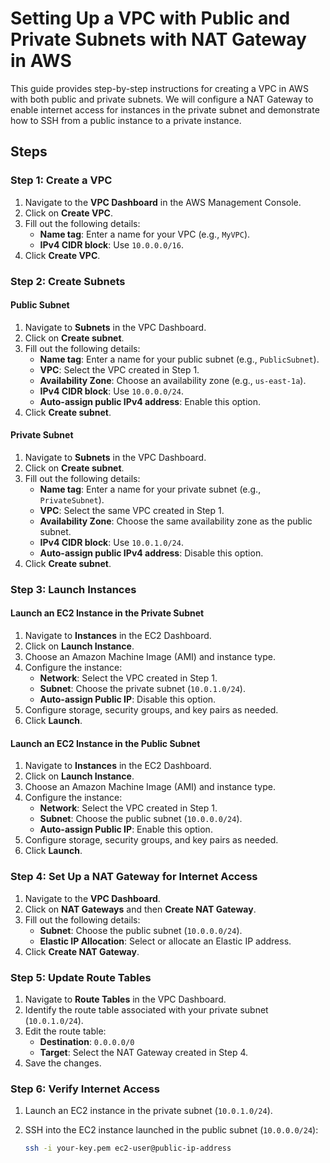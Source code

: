 # Setting Up a VPC with Public and Private Subnets with NAT Gateway in AWS

This guide provides step-by-step instructions for creating a VPC in AWS with both public and private subnets. We will configure a NAT Gateway to enable internet access for instances in the private subnet and demonstrate how to SSH from a public instance to a private instance.

## Steps

### Step 1: Create a VPC

1. Navigate to the **VPC Dashboard** in the AWS Management Console.
2. Click on **Create VPC**.
3. Fill out the following details:
   - **Name tag**: Enter a name for your VPC (e.g., `MyVPC`).
   - **IPv4 CIDR block**: Use `10.0.0.0/16`.
4. Click **Create VPC**.

### Step 2: Create Subnets

#### Public Subnet

1. Navigate to **Subnets** in the VPC Dashboard.
2. Click on **Create subnet**.
3. Fill out the following details:
   - **Name tag**: Enter a name for your public subnet (e.g., `PublicSubnet`).
   - **VPC**: Select the VPC created in Step 1.
   - **Availability Zone**: Choose an availability zone (e.g., `us-east-1a`).
   - **IPv4 CIDR block**: Use `10.0.0.0/24`.
   - **Auto-assign public IPv4 address**: Enable this option.
4. Click **Create subnet**.

#### Private Subnet

1. Navigate to **Subnets** in the VPC Dashboard.
2. Click on **Create subnet**.
3. Fill out the following details:
   - **Name tag**: Enter a name for your private subnet (e.g., `PrivateSubnet`).
   - **VPC**: Select the same VPC created in Step 1.
   - **Availability Zone**: Choose the same availability zone as the public subnet.
   - **IPv4 CIDR block**: Use `10.0.1.0/24`.
   - **Auto-assign public IPv4 address**: Disable this option.
4. Click **Create subnet**.

### Step 3: Launch Instances

#### Launch an EC2 Instance in the Private Subnet

1. Navigate to **Instances** in the EC2 Dashboard.
2. Click on **Launch Instance**.
3. Choose an Amazon Machine Image (AMI) and instance type.
4. Configure the instance:
   - **Network**: Select the VPC created in Step 1.
   - **Subnet**: Choose the private subnet (`10.0.1.0/24`).
   - **Auto-assign Public IP**: Disable this option.
5. Configure storage, security groups, and key pairs as needed.
6. Click **Launch**.

#### Launch an EC2 Instance in the Public Subnet

1. Navigate to **Instances** in the EC2 Dashboard.
2. Click on **Launch Instance**.
3. Choose an Amazon Machine Image (AMI) and instance type.
4. Configure the instance:
   - **Network**: Select the VPC created in Step 1.
   - **Subnet**: Choose the public subnet (`10.0.0.0/24`).
   - **Auto-assign Public IP**: Enable this option.
5. Configure storage, security groups, and key pairs as needed.
6. Click **Launch**.

### Step 4: Set Up a NAT Gateway for Internet Access

1. Navigate to the **VPC Dashboard**.
2. Click on **NAT Gateways** and then **Create NAT Gateway**.
3. Fill out the following details:
   - **Subnet**: Choose the public subnet (`10.0.0.0/24`).
   - **Elastic IP Allocation**: Select or allocate an Elastic IP address.
4. Click **Create NAT Gateway**.

### Step 5: Update Route Tables

1. Navigate to **Route Tables** in the VPC Dashboard.
2. Identify the route table associated with your private subnet (`10.0.1.0/24`).
3. Edit the route table:
   - **Destination**: `0.0.0.0/0`
   - **Target**: Select the NAT Gateway created in Step 4.
4. Save the changes.

### Step 6: Verify Internet Access

1. Launch an EC2 instance in the private subnet (`10.0.1.0/24`).
2. SSH into the EC2 instance launched in the public subnet (`10.0.0.0/24`):

   ```bash
   ssh -i your-key.pem ec2-user@public-ip-address
